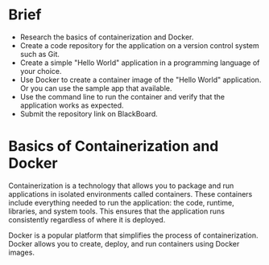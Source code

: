 # Brief

- Research the basics of containerization and Docker.
- Create a code repository for the application on a version control system such as Git.
- Create a simple "Hello World" application in a programming language of your choice.
- Use Docker to create a container image of the "Hello World" application. Or you can use the sample app that available.
- Use the command line to run the container and verify that the application works as expected.
- Submit the repository link on BlackBoard.

# Basics of Containerization and Docker
Containerization is a technology that allows you to package and run applications in isolated environments called containers. These containers include everything needed to run the application: the code, runtime, libraries, and system tools. This ensures that the application runs consistently regardless of where it is deployed.

Docker is a popular platform that simplifies the process of containerization. Docker allows you to create, deploy, and run containers using Docker images.

